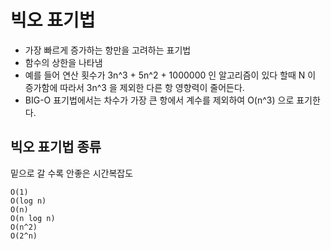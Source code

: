 # 빅오 표기법

- 가장 빠르게 증가하는 항만을 고려하는 표기법
- 함수의 상한을 나타냄
- 예를 들어 연산 횟수가 3n^3 + 5n^2 + 1000000 인 알고리즘이 있다 할때 N 이 증가함에 따라서 3n^3 을 제외한 다른 항 영향력이 줄어든다.
- BIG-O 표기법에서는 차수가 가장 큰 항에서 계수를 제외하여 O(n^3) 으로 표기한다.

## 빅오 표기법 종류

밑으로 갈 수록 안좋은 시간복잡도

```
O(1)
O(log n)
O(n)
O(n log n)
O(n^2)
O(2^n)
```
